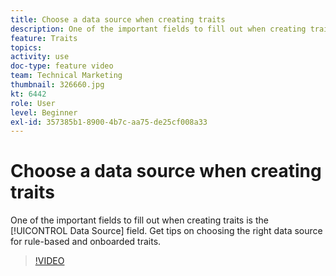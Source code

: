 ```yaml
---
title: Choose a data source when creating traits
description: One of the important fields to fill out when creating traits is the Data Source field. Get tips on choosing the right data source for Rule-based and Onboarded traits.
feature: Traits
topics: 
activity: use
doc-type: feature video
team: Technical Marketing
thumbnail: 326660.jpg
kt: 6442
role: User
level: Beginner
exl-id: 357385b1-8900-4b7c-aa75-de25cf008a33
---
```

# Choose a data source when creating traits

One of the important fields to fill out when creating traits is the [!UICONTROL Data Source] field. Get tips on choosing the right data source for rule-based and onboarded traits.

>[!VIDEO](https://video.tv.adobe.com/v/326660/?quality=12&learn=on)

